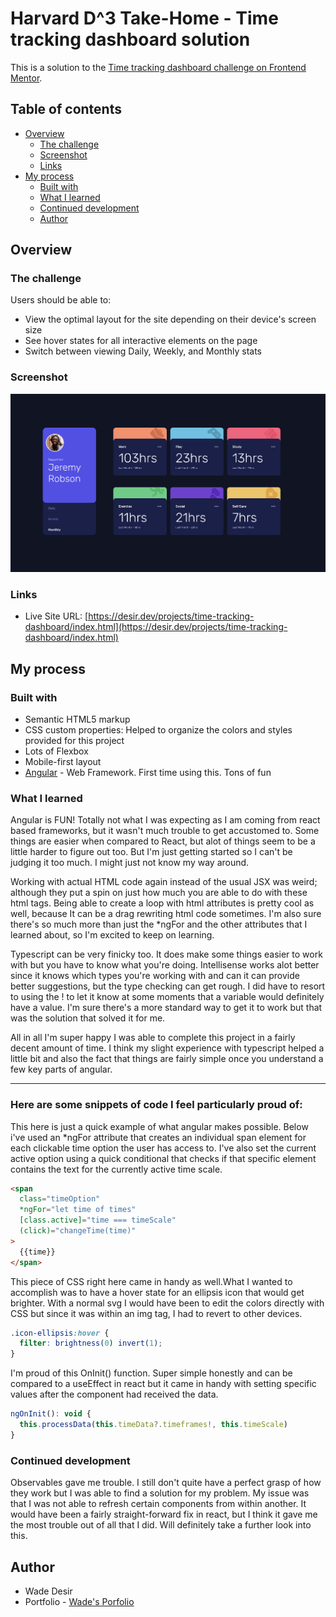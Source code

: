# Harvard D^3 Take-Home - Time tracking dashboard solution

This is a solution to the [Time tracking dashboard challenge on Frontend Mentor](https://www.frontendmentor.io/challenges/time-tracking-dashboard-UIQ7167Jw).

## Table of contents

- [Overview](#overview)
  - [The challenge](#the-challenge)
  - [Screenshot](#screenshot)
  - [Links](#links)
- [My process](#my-process)
  - [Built with](#built-with)
  - [What I learned](#what-i-learned)
  - [Continued development](#continued-development)
  - [Author](#author)

## Overview

### The challenge

Users should be able to:

- View the optimal layout for the site depending on their device's screen size
- See hover states for all interactive elements on the page
- Switch between viewing Daily, Weekly, and Monthly stats

### Screenshot

![Website Thumbnail](https://raw.githubusercontent.com/wadedesir/time-tracking-dashboard/main/screenshot.png)

### Links

- Live Site URL: [https://desir.dev/projects/time-tracking-dashboard/index.html](https://desir.dev/projects/time-tracking-dashboard/index.html)

## My process

### Built with

- Semantic HTML5 markup
- CSS custom properties: Helped to organize the colors and styles provided for this project
- Lots of Flexbox
- Mobile-first layout
- [Angular](https://angular.io/) - Web Framework. First time using this. Tons of fun

### What I learned

Angular is FUN! Totally not what I was expecting as I am coming from react based frameworks, but it wasn't much trouble to get accustomed to. Some things are easier when compared to React, but alot of things seem to be a little harder to figure out too. But I'm just getting started so I can't be judging it too much. I might just not know my way around.

Working with actual HTML code again instead of the usual JSX was weird; although they put a spin on just how much you are able to do with these html tags. Being able to create a loop with html attributes is pretty cool as well, because It can be a drag rewriting html code sometimes. I'm also sure there's so much more than just the \*ngFor and the other attributes that I learned about, so I'm excited to keep on learning.

Typescript can be very finicky too. It does make some things easier to work with but you have to know what you're doing. Intellisense works alot better since it knows which types you're working with and can it can provide better suggestions, but the type checking can get rough. I did have to resort to using the ! to let it know at some moments that a variable would definitely have a value. I'm sure there's a more standard way to get it to work but that was the solution that solved it for me.

All in all I'm super happy I was able to complete this project in a fairly decent amount of time. I think my slight experience with typescript helped a little bit and also the fact that things are fairly simple once you understand a few key parts of angular.

---

### Here are some snippets of code I feel particularly proud of:

This here is just a quick example of what angular makes possible. Below i've used an \*ngFor attribute that creates an individual span element for each clickable time option the user has access to. I've also set the current active option using a quick conditional that checks if that specific element contains the text for the currently active time scale.

```html
<span
  class="timeOption"
  *ngFor="let time of times"
  [class.active]="time === timeScale"
  (click)="changeTime(time)"
>
  {{time}}
</span>
```

This piece of CSS right here came in handy as well.What I wanted to accomplish was to have a hover state for an ellipsis icon that would get brighter. With a normal svg I would have been to edit the colors directly with CSS but since it was within an img tag, I had to revert to other devices.

```css
.icon-ellipsis:hover {
  filter: brightness(0) invert(1);
}
```

I'm proud of this OnInit() function. Super simple honestly and can be compared to a useEffect in react but it came in handy with setting specific values after the component had received the data.

```js
ngOnInit(): void {
  this.processData(this.timeData?.timeframes!, this.timeScale)
}
```

### Continued development

Observables gave me trouble. I still don't quite have a perfect grasp of how they work but I was able to find a solution for my problem. My issue was that I was not able to refresh certain components from within another. It would have been a fairly straight-forward fix in react, but I think it gave me the most trouble out of all that I did. Will definitely take a further look into this.

## Author

- Wade Desir
- Portfolio - [Wade's Porfolio](https://www.desir.dev)
